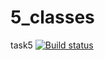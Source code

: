 # 5_classes
task5
[![Build status](https://ci.appveyor.com/api/projects/status/x7fsdy0aoj8b9mmj?svg=true)](https://ci.appveyor.com/project/Svetlana-Kutyeva1974/5-classes)
